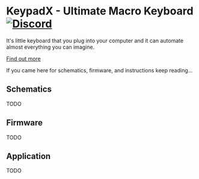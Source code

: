 # KeypadX - Ultimate Macro Keyboard  [![Discord](https://img.shields.io/badge/chat-on%20discord-orange.svg)](https://discord.gg/XcEnkQh)

It's little keyboard that you plug into your computer and it can automate almost everything you can imagine. 

<a href="http://keypadx.com/">Find out more</a>

If you came here for schematics, firmware, and instructions keep reading...

## Schematics

TODO

## Firmware

TODO

## Application

TODO
